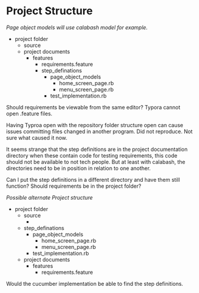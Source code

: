 # Project Structure

*Page object models will use calabash model for example.*

- project folder
  - source
  - project documents
    - features
      - requirements.feature
      - step_definations
        - page_object_models
          - home_screen_page.rb
          - menu_screen_page.rb
        - test_implementation.rb

Should requirements be viewable from the same editor? Typora cannot open .feature files.

Having Typroa open with the repository folder structure open can cause issues committing files changed in another program. Did not reproduce. Not sure what caused it now.

It seems strange that the step definitions are in the project documentation directory when these contain code for testing requirements, this code should not be available to not tech people. But at least with calabash, the directories need to be in position in relation to one another.

Can I put the step definitions in a different directory and have them still function? Should requirements be in the project folder? 

*Possible alternate Project structure*

- project folder
  - source
    - ​
  - step_definations
    - page_object_models
      - home_screen_page.rb
      - menu_screen_page.rb
    - test_implementation.rb
  - project documents
    - features
      - requirements.feature

Would the cucumber implementation be able to find the step definitions.